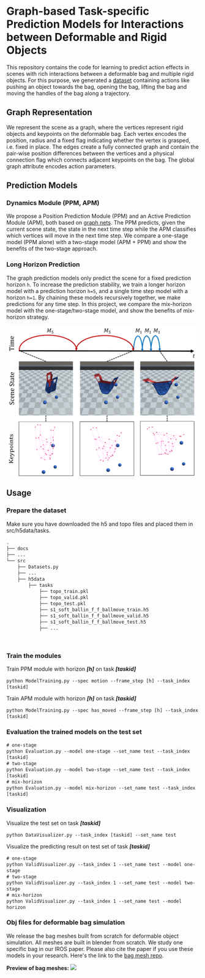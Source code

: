 # Graph-based Task-specific Prediction Models for Interactions between Deformable and Rigid Objects

This repository contains the code for learning to predict action effects in scenes with rich interactions between a deformable bag and multiple rigid objects.
For this purpose, we generated a [dataset](https://github.com/wengzehang/deformable_rigid_interaction_prediction/blob/main/docs/dataset.md) containing actions like pushing an object towards the bag, opening the bag, lifting the bag and moving the handles of the bag along a trajectory.

## Graph Representation

We represent the scene as a graph, where the vertices represent rigid objects and keypoints on the deformable bag.
Each vertex encodes the position, radius and a fixed flag indicating whether the vertex is grasped, i.e. fixed in place.
The edges create a fully connected graph and contain the pair-wise position differences between the vertices and a physical connection flag which connects adjacent keypoints on the bag.
The global graph attribute encodes action parameters.

## Prediction Models

### Dynamics Module (PPM, APM)

We propose a Position Prediction Module (PPM) and an Active Prediction Module (APM), both based on [graph nets](https://github.com/deepmind/graph_nets).
The PPM predicts, given the current scene state, the state in the next time step while the APM classifies which vertices will move in the next time step.
We compare a one-stage model (PPM alone) with a two-stage model (APM + PPM) and show the benefits of the two-stage approach.

### Long Horizon Prediction

The graph prediction models only predict the scene for a fixed prediction horizon ```h```. 
To increase the prediction stability, we train a longer horizon model with a prediction horizon ```h=5```, 
and a single time step model with a horizon ```h=1```. 
By chaining these models recursively together, we make predictions for any time step. In this project, we compare the 
mix-horizon model with the one-stage/two-stage model, and show the benefits of mix-horizon strategy.

![mix-horizon prediction model](figures/mix-horizon-prediction.png)

## Usage
### Prepare the dataset
Make sure you have downloaded the h5 and topo files and placed them in src/h5data/tasks.
```
.
├── docs
├── ...
└── src
    ├── Datasets.py
    ├── ...
    ├── h5data
        ├── tasks
            ├── topo_train.pkl
            ├── topo_valid.pkl
            ├── topo_test.pkl
            ├── s1_soft_ballin_f_f_ballmove_train.h5
            ├── s1_soft_ballin_f_f_ballmove_valid.h5
            ├── s1_soft_ballin_f_f_ballmove_test.h5
            ├── ...



```

### Train the modules
Train PPM module with horizon ***[h]*** on task ***[taskid]***
``` 
python ModelTraining.py --spec motion --frame_step [h] --task_index [taskid]
```
Train APM module with horizon ***[h]*** on task ***[taskid]***
```
python ModelTraining.py --spec has_moved --frame_step [h] --task_index [taskid]
```

### Evaluation the trained models on the test set
```
# one-stage
python Evaluation.py --model one-stage --set_name test --task_index [taskid]
# two-stage
python Evaluation.py --model two-stage --set_name test --task_index [taskid]
# mix-horizon
python Evaluation.py --model mix-horizon --set_name test --task_index [taskid]
```

### Visualization
Visualize the test set on task ***[taskid]***
```
python DataVisualizer.py --task_index [taskid] --set_name test
```

Visualize the predicting result on test set of task ***[taskid]***

```
# one-stage
python ValidVisualizer.py --task_index 1 --set_name test --model one-stage
# two-stage
python ValidVisualizer.py --task_index 1 --set_name test --model two-stage
# mix-horizon
python ValidVisualizer.py --task_index 1 --set_name test --model horizon
```

### Obj files for deformable bag simulation
We release the bag meshes built from scratch for deformable object simulation. All meshes are built in blender from scratch. We study one specific bag in our IROS paper. Please also cite the paper if you use these models in your research. Here's the link to the [bag mesh repo](https://kth.box.com/shared/static/jzl6la0n7e0xn5mnu3n639e0e9jcvi31.zip).

**Preview of bag meshes:**
![](preview/5class_preview.png?raw=true)

